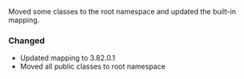 Moved some classes to the root namespace and updated the built-in mapping.

### Changed
* Updated mapping to 3.82.0.1
* Moved all public classes to root namespace
